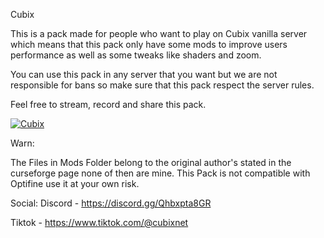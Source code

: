 Cubix

This is a pack made for people who want to play on Cubix vanilla server which means that this pack only have some mods to improve users performance as well as some tweaks like shaders and zoom.

You can use this pack in any server that you want but we are not responsible for bans so make sure that this pack respect the server rules.

 

Feel free to stream, record and share this pack.

[![](http://cf.way2muchnoise.eu/850090.svg "Cubix") ](https://www.curseforge.com/minecraft/modpacks/cubix)

Warn:

The Files in Mods Folder belong to the original author's stated in the curseforge page none of then are mine.
This Pack is not compatible with Optifine use it at your own risk.

Social:
Discord - https://discord.gg/Qhbxpta8GR

Tiktok - https://www.tiktok.com/@cubixnet
